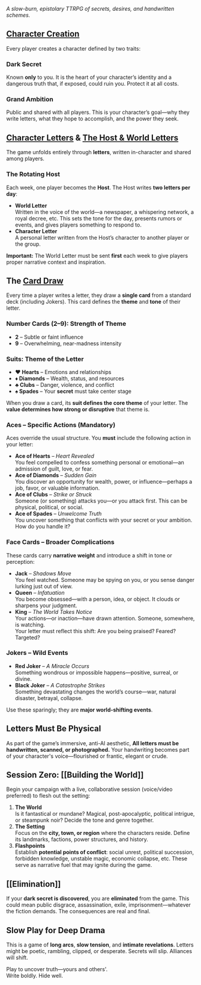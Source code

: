 _A slow-burn, epistolary TTRPG of secrets, desires, and handwritten schemes._
## [Character Creation](https://github.com/KGMDan/Letters-of-Ambition/blob/main/Character-Creation.md)
Every player creates a character defined by two traits:
### Dark Secret
Known **only** to you. It is the heart of your character’s identity and a dangerous truth that, if exposed, could ruin you. Protect it at all costs.
### Grand Ambition
Public and shared with all players. This is your character’s goal—why they write letters, what they hope to accomplish, and the power they seek.

## [Character Letters](https://github.com/KGMDan/Letters-of-Ambition/blob/main/Character-Letters.md) & [The Host & World Letters](https://github.com/KGMDan/Letters-of-Ambition/blob/main/Host.md)
The game unfolds entirely through **letters**, written in-character and shared among players.
### The Rotating Host
Each week, one player becomes the **Host**. The Host writes **two letters per day**:
- **World Letter**  
    Written in the voice of the world—a newspaper, a whispering network, a royal decree, etc. This sets the tone for the day, presents rumors or events, and gives players something to respond to.
- **Character Letter**  
    A personal letter written from the Host’s character to another player or the group.

**Important:** The World Letter must be sent **first** each week to give players proper narrative context and inspiration.

## The [Card Draw](https://github.com/KGMDan/Letters-of-Ambition/blob/main/Cards.md)
Every time a player writes a letter, they draw a **single card** from a standard deck (including Jokers). This card defines the **theme** and **tone** of their letter.
### Number Cards (2–9): Strength of Theme
- **2** – Subtle or faint influence
- **9** – Overwhelming, near-madness intensity
### Suits: Theme of the Letter
- **❤️ Hearts** – Emotions and relationships
- **♦ Diamonds** – Wealth, status, and resources
- **♣ Clubs** – Danger, violence, and conflict
- **♠ Spades** – Your **secret** must take center stage

When you draw a card, its **suit defines the core theme** of your letter. The **value determines how strong or disruptive** that theme is.

### Aces – Specific Actions (Mandatory)
Aces override the usual structure. You **must** include the following action in your letter:
- **Ace of Hearts** – _Heart Revealed_  
    You feel compelled to confess something personal or emotional—an admission of guilt, love, or fear.
- **Ace of Diamonds** – _Sudden Gain_  
    You discover an opportunity for wealth, power, or influence—perhaps a job, favor, or valuable information.
- **Ace of Clubs** – _Strike or Struck_  
    Someone (or something) attacks you—or you attack first. This can be physical, political, or social.
- **Ace of Spades** – _Unwelcome Truth_  
    You uncover something that conflicts with your secret or your ambition. How do you handle it?

### Face Cards – Broader Complications
These cards carry **narrative weight** and introduce a shift in tone or perception:
- **Jack** – _Shadows Move_  
    You feel watched. Someone may be spying on you, or you sense danger lurking just out of view.
- **Queen** – _Infatuation_  
    You become obsessed—with a person, idea, or object. It clouds or sharpens your judgment.
- **King** – _The World Takes Notice_  
    Your actions—or inaction—have drawn attention. Someone, somewhere, is watching.  
    Your letter must reflect this shift: Are you being praised? Feared? Targeted?

### Jokers – Wild Events
- **Red Joker** – _A Miracle Occurs_  
    Something wondrous or impossible happens—positive, surreal, or divine.
- **Black Joker** – _A Catastrophe Strikes_  
    Something devastating changes the world’s course—war, natural disaster, betrayal, collapse.

Use these sparingly; they are **major world-shifting events**.

## Letters Must Be Physical
As part of the game’s immersive, anti-AI aesthetic, **All letters must be handwritten, scanned, or photographed.** Your handwriting becomes part of your character's voice—flourished or frantic, elegant or crude.

## Session Zero: [[Building the World]]
Begin your campaign with a live, collaborative session (voice/video preferred) to flesh out the setting:
1. **The World**  
    Is it fantastical or mundane? Magical, post-apocalyptic, political intrigue, or steampunk noir? Decide the tone and genre together.
2. **The Setting**  
    Focus on the **city, town, or region** where the characters reside. Define its landmarks, factions, power structures, and history.
3. **Flashpoints**  
    Establish **potential points of conflict**: social unrest, political succession, forbidden knowledge, unstable magic, economic collapse, etc. These serve as narrative fuel that may ignite during the game.

## [[Elimination]]
If your **dark secret is discovered**, you are **eliminated** from the game. This could mean public disgrace, assassination, exile, imprisonment—whatever the fiction demands. The consequences are real and final.

## Slow Play for Deep Drama
This is a game of **long arcs**, **slow tension**, and **intimate revelations**. Letters might be poetic, rambling, clipped, or desperate. Secrets will slip. Alliances will shift.

Play to uncover truth—yours and others'.  
Write boldly. Hide well.
